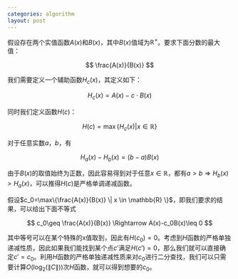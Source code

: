 ```yaml
---
categories: algorithm
layout: post
---
```


假设存在两个实值函数$A(x)$和$B(x)$，其中$B(x)$值域为$\mathbb{R}^+$。要求下面分数的最大值：


$$
\frac{A(x)}{B(x)}
$$


我们需要定义一个辅助函数$H_c(x)$，其定义如下：


$$
H_c(x)=A(x)-c\cdot B(x)
$$


同时我们定义函数$H(c)$：


$$
H(c)=\max\{H_c(x)|x\in \mathbb{R} \}
$$

对于任意实数$a$，$b$，有

$$
H_a(x)-H_b(x)=(b-a)B(x)
$$

由于$B(x)$的取值始终为正数，因此容易得到对于任意$x\in \mathbb{R}$，都有$a > b \Rightarrow H_b(x) > H_a(x)$，可以推得$H(c)$是严格单调递减函数。

假设$c_0=\max\{\frac{A(x)}{B(x)} \| x \in \mathbb{R} \}$，即我们要求的结果，可以给出下面不等式


$$
c_0\geq \frac{A(x)}{B(x)}
\Rightarrow
A(x)-c_0B(x)\leq 0
$$


其中等号可以在某个特殊的x值取到，因此有$H(c_0)=0$。考虑到$H$函数的严格单独递减性质，因此如果我们能找到某个点$c'$满足$H(c')=0$，那么我们就可以直接确定$c'=c_0$。利用$H$函数的严格单独递减性质来对$c_0$进行二分查找，我们可以只需要计算$O(\log_2(\|C\|))$次$H$函数，就可以得到想要的$c_0$。

